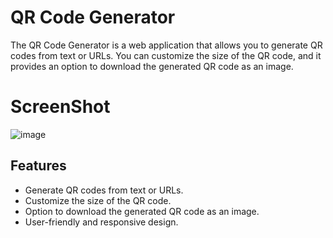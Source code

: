 # QR Code Generator

The QR Code Generator is a web application that allows you to generate QR codes from text or URLs. You can customize the size of the QR code, and it provides an option to download the generated QR code as an image.

# ScreenShot
![image](https://github.com/ghatna-koshti/QR-Code-Generator-JS/assets/142246764/6d11e4d8-40a6-4a66-b6ae-682ddbcae34a)

## Features

- Generate QR codes from text or URLs.
- Customize the size of the QR code.
- Option to download the generated QR code as an image.
- User-friendly and responsive design.


